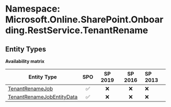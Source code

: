# Namespace: Microsoft.Online.SharePoint.Onboarding.RestService.TenantRename

## Entity Types

**Availability matrix**

Entity Type | SPO | SP 2019 | SP 2016 | SP 2013
----------|:---:|:-------:|:-------:|:-------
[TenantRenameJob](./EntityTypes/TenantRenameJob.md) | ✅ | ❌ | ❌ | ❌
[TenantRenameJobEntityData](./EntityTypes/TenantRenameJobEntityData.md) | ✅ | ❌ | ❌ | ❌

